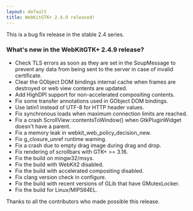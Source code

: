 ```yaml
---
layout: default
title: WebKitGTK+ 2.4.9 released!
---
```


This is a bug fix release in the stable 2.4 series.

### What's new in the WebKitGTK+ 2.4.9 release?

 - Check TLS errors as soon as they are set in the SoupMessage to prevent any data
   from being sent to the server in case of invalid certificate.
 - Clear the GObject DOM bindings internal cache when frames are destroyed or
   web view contents are updated.
 - Add HighDPI support for non-accelerated compositing contents.
 - Fix some transfer annotations used in GObject DOM bindings.
 - Use latin1 instead of UTF-8 for HTTP header values.
 - Fix synchronous loads when maximum connection limits are reached.
 - Fix a crash ScrollView::contentsToWindow() when GtkPluginWidget doesn't have a parent.
 - Fix a memory leak in webkit_web_policy_decision_new.
 - Fix g_closure_unref runtime warning.
 - Fix a crash due to empty drag image during drag and drop.
 - Fix rendering of scrollbars with GTK+ >= 3.16.
 - Fix the build on mingw32/msys.
 - Fix the build with WebKit2 disabled.
 - Fix the build with accelerated compositing disabled.
 - Fix clang version check in configure.
 - Fix the build with recent versions of GLib that have GMutexLocker.
 - Fix the build for Linux/MIPS64EL.

Thanks to all the contributors who made possible this release.
